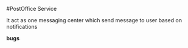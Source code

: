 #PostOffice Service
  
It act as one messaging center which send message to user based on notifications   

<b>bugs</b>  
